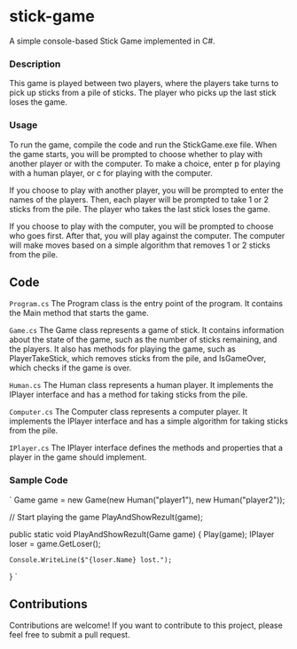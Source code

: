 # stick-game
A simple console-based Stick Game implemented in C#.

### Description
This game is played between two players, where the players take turns to pick up sticks from a pile of sticks. The player who picks up the last stick loses the game.

### Usage
To run the game, compile the code and run the StickGame.exe file. When the game starts, you will be prompted to choose whether to play with another player or with the computer. To make a choice, enter p for playing with a human player, or c for playing with the computer.

If you choose to play with another player, you will be prompted to enter the names of the players. Then, each player will be prompted to take 1 or 2 sticks from the pile. The player who takes the last stick loses the game.

If you choose to play with the computer, you will be prompted to choose who goes first. After that, you will play against the computer. The computer will make moves based on a simple algorithm that removes 1 or 2 sticks from the pile.

## Code
`Program.cs`
The Program class is the entry point of the program. It contains the Main method that starts the game.

`Game.cs`
The Game class represents a game of stick. It contains information about the state of the game, such as the number of sticks remaining, and the players. It also has methods for playing the game, such as PlayerTakeStick, which removes sticks from the pile, and IsGameOver, which checks if the game is over.

`Human.cs`
The Human class represents a human player. It implements the IPlayer interface and has a method for taking sticks from the pile.

`Computer.cs`
The Computer class represents a computer player. It implements the IPlayer interface and has a simple algorithm for taking sticks from the pile.

`IPlayer.cs`
The IPlayer interface defines the methods and properties that a player in the game should implement.

### Sample Code
`
Game game = new Game(new Human("player1"), new Human("player2"));

// Start playing the game
PlayAndShowRezult(game);

public static void PlayAndShowRezult(Game game)
{
    Play(game);
    IPlayer loser = game.GetLoser();

    Console.WriteLine($"{loser.Name} lost.");
}
`
## Contributions
Contributions are welcome! If you want to contribute to this project, please feel free to submit a pull request.
